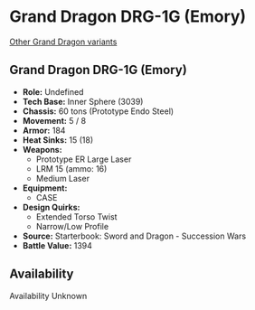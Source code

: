 # Grand Dragon DRG-1G (Emory) 

[Other Grand Dragon variants](../grand_dragon.md) 

## Grand Dragon DRG-1G (Emory) 

- **Role:** Undefined 
- **Tech Base:** Inner Sphere (3039) 
- **Chassis:** 60 tons (Prototype Endo Steel) 
- **Movement:** 5 / 8 
- **Armor:** 184 
- **Heat Sinks:** 15 (18) 
- **Weapons:** 
  - Prototype ER Large Laser 
  - LRM 15 (ammo: 16) 
  - Medium Laser 
- **Equipment:** 
  - CASE 
- **Design Quirks:** 
  - Extended Torso Twist 
  - Narrow/Low Profile 
- **Source:** Starterbook: Sword and Dragon - Succession Wars 
- **Battle Value:** 1394 

## Availability 

Availability Unknown 

